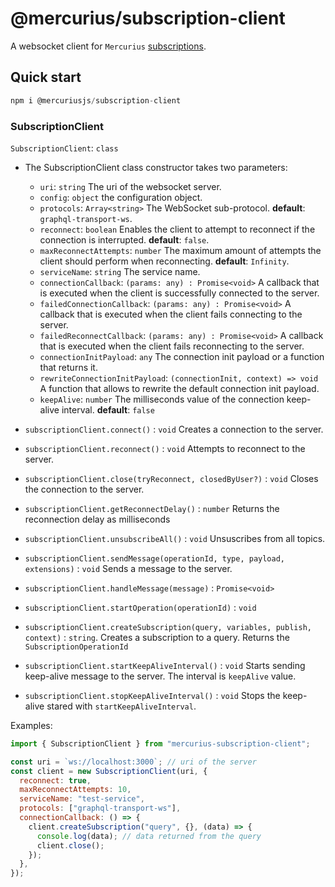 # @mercurius/subscription-client

A websocket client for `Mercurius` [subscriptions](https://github.com/mercurius-js/mercurius/blob/master/docs/subscriptions.md).

## Quick start

```javascript
npm i @mercuriusjs/subscription-client
```

### SubscriptionClient

`SubscriptionClient`: `class`

- The SubscriptionClient class constructor takes two parameters:
    - `uri`: `string` The uri of the websocket server.
    - `config`: `object` the configuration object.
    - `protocols`: `Array<string>` The WebSocket sub-protocol. **default**: `graphql-transport-ws`.
    - `reconnect`: `boolean` Enables the client to attempt to reconnect if the connection is interrupted. **default**: `false`.
    - `maxReconnectAttempts`: `number` The maximum amount of attempts the client should perform when reconnecting. **default**: `Infinity`.
    - `serviceName`: `string` The service name.
    - `connectionCallback`: `(params: any) : Promise<void>` A callback that is executed when the client is successfully connected to the server.
    - `failedConnectionCallback`: `(params: any) : Promise<void>` A callback that is executed when the client fails connecting to the server.
    - `failedReconnectCallback`: `(params: any) : Promise<void>` A callback that is executed when the client fails reconnecting to the server.
    - `connectionInitPayload`: `any` The connection init payload or a function that returns it.
    - `rewriteConnectionInitPayload`: `(connectionInit, context) => void` A function that allows to rewrite the default connection init payload.
    - `keepAlive`: `number` The milliseconds value of the connection keep-alive interval. **default**: `false`

- `subscriptionClient.connect()` : `void` Creates a connection to the server.
- `subscriptionClient.reconnect()` : `void` Attempts to reconnect to the server.
- `subscriptionClient.close(tryReconnect, closedByUser?)` : `void` Closes the connection to the server.
- `subscriptionClient.getReconnectDelay()` : `number` Returns the reconnection delay as milliseconds
- `subscriptionClient.unsubscribeAll()` : `void` Unsuscribes from all topics.
- `subscriptionClient.sendMessage(operationId, type, payload, extensions)` : `void` Sends a message to the server.
- `subscriptionClient.handleMessage(message)` : `Promise<void>`
- `subscriptionClient.startOperation(operationId)` : `void`
- `subscriptionClient.createSubscription(query, variables, publish, context)` : `string`. Creates a subscription to a query. Returns the `SubscriptionOperationId`
- `subscriptionClient.startKeepAliveInterval()` : `void` Starts sending keep-alive message to the server. The interval is `keepAlive` value.
- `subscriptionClient.stopKeepAliveInterval()` : `void` Stops the keep-alive stared with `startKeepAliveInterval`.

Examples:

```js
import { SubscriptionClient } from "mercurius-subscription-client";

const uri = `ws://localhost:3000`; // uri of the server
const client = new SubscriptionClient(uri, {
  reconnect: true,
  maxReconnectAttempts: 10,
  serviceName: "test-service",
  protocols: ["graphql-transport-ws"],
  connectionCallback: () => {
    client.createSubscription("query", {}, (data) => {
      console.log(data); // data returned from the query
      client.close();
    });
  },
});
```
